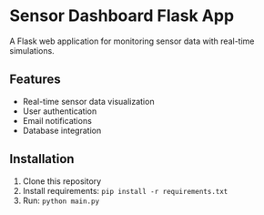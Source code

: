 # Sensor Dashboard Flask App

A Flask web application for monitoring sensor data with real-time simulations.

## Features
- Real-time sensor data visualization
- User authentication
- Email notifications
- Database integration

## Installation
1. Clone this repository
2. Install requirements: `pip install -r requirements.txt`
3. Run: `python main.py`
